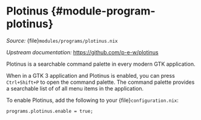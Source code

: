 # Plotinus {#module-program-plotinus}

*Source:* {file}`modules/programs/plotinus.nix`

*Upstream documentation:* <https://github.com/p-e-w/plotinus>

Plotinus is a searchable command palette in every modern GTK application.

When in a GTK 3 application and Plotinus is enabled, you can press
`Ctrl+Shift+P` to open the command palette. The command
palette provides a searchable list of of all menu items in the application.

To enable Plotinus, add the following to your
{file}`configuration.nix`:
```
programs.plotinus.enable = true;
```
